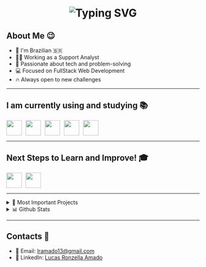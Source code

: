 <!-- Cabeçalho animado tipo carrossel -->
<h1 align="center">
  <img src="https://readme-typing-svg.herokuapp.com?color=00F7FF&center=true&vCenter=true&multiline=true&lines=Welcome+to+my+GitHub!;I'm+Lucas+Ronzella+Amado;FullStack+Dev+in+Progress!;Always+learning+and+building+🚀" alt="Typing SVG" />
</h1>

## About Me 😉
- 🎯 I'm Brazilian 🇧🇷  
- 👨‍💻 Working as a Support Analyst  
- 🧠 Passionate about tech and problem-solving  
- 💻 Focused on FullStack Web Development  
- 🔥 Always open to new challenges

---

## I am currently using and studying 📚

<div style="display: flex; gap: 10px;">
  <img src="https://cdn.jsdelivr.net/gh/devicons/devicon/icons/javascript/javascript-original.svg" width="40"/>
  <img src="https://cdn.jsdelivr.net/gh/devicons/devicon/icons/java/java-original.svg" width="40"/>
  <img src="https://cdn.jsdelivr.net/gh/devicons/devicon/icons/nextjs/nextjs-original.svg" width="40"/>
  <img src="https://cdn.jsdelivr.net/gh/devicons/devicon/icons/python/python-original.svg" width="40"/>
  <img src="https://cdn.jsdelivr.net/gh/devicons/devicon/icons/mysql/mysql-original.svg" width="40"/>
</div>

---

## Next Steps to Learn and Improve! 🎓

<div style="display: flex; gap: 10px;">
  <img src="https://cdn.jsdelivr.net/gh/devicons/devicon/icons/java/java-original.svg" width="40"/>
  <img src="https://cdn.jsdelivr.net/gh/devicons/devicon/icons/amazonwebservices/amazonwebservices-original.svg" width="40"/>
</div>

---

<details>
  <summary>📘 Most Important Projects</summary>
  <ul>
    <li><a href="https://github.com/amado13/jogo">Jogo</a></li>
    <li><a href="https://github.com/amado13/portifolio">Portfólio</a></li>
  </ul>
</details>

<details>
  <summary>📊 Github Stats</summary>
  <p>(Estatísticas em breve...)</p>
</details>

---

## Contacts 📱

- 📧 Email: lramado13@gmail.com  
- 💼 LinkedIn: [Lucas Ronzella Amado](https://www.linkedin.com/in/lucas-ronzella-amado/)
